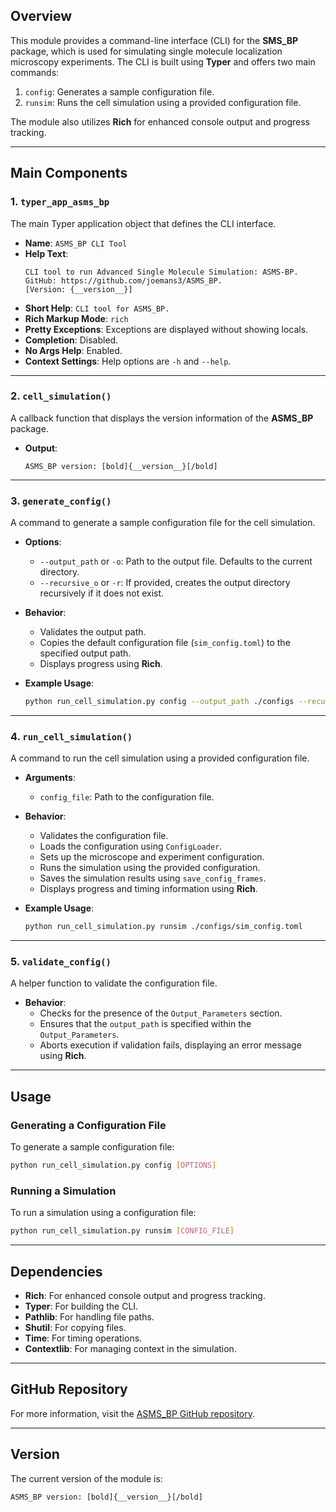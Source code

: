 ## Overview

This module provides a command-line interface (CLI) for the **SMS_BP** package, which is used for simulating single molecule localization microscopy experiments. The CLI is built using **Typer** and offers two main commands:

1. `config`: Generates a sample configuration file.
2. `runsim`: Runs the cell simulation using a provided configuration file.

The module also utilizes **Rich** for enhanced console output and progress tracking.

---

## Main Components

### 1. `typer_app_asms_bp`

The main Typer application object that defines the CLI interface.

- **Name**: `ASMS_BP CLI Tool`
- **Help Text**: 
  ```
  CLI tool to run Advanced Single Molecule Simulation: ASMS-BP. GitHub: https://github.com/joemans3/ASMS_BP.
  [Version: {__version__}]
  ```
- **Short Help**: `CLI tool for ASMS_BP.`
- **Rich Markup Mode**: `rich`
- **Pretty Exceptions**: Exceptions are displayed without showing locals.
- **Completion**: Disabled.
- **No Args Help**: Enabled.
- **Context Settings**: Help options are `-h` and `--help`.

---

### 2. `cell_simulation()`

A callback function that displays the version information of the **ASMS_BP** package.

- **Output**: 
  ```
  ASMS_BP version: [bold]{__version__}[/bold]
  ```

---

### 3. `generate_config()`

A command to generate a sample configuration file for the cell simulation.

- **Options**:
  - `--output_path` or `-o`: Path to the output file. Defaults to the current directory.
  - `--recursive_o` or `-r`: If provided, creates the output directory recursively if it does not exist.

- **Behavior**:
  - Validates the output path.
  - Copies the default configuration file (`sim_config.toml`) to the specified output path.
  - Displays progress using **Rich**.

- **Example Usage**:
  ```bash
  python run_cell_simulation.py config --output_path ./configs --recursive_o
  ```

---

### 4. `run_cell_simulation()`

A command to run the cell simulation using a provided configuration file.

- **Arguments**:
  - `config_file`: Path to the configuration file.

- **Behavior**:
  - Validates the configuration file.
  - Loads the configuration using `ConfigLoader`.
  - Sets up the microscope and experiment configuration.
  - Runs the simulation using the provided configuration.
  - Saves the simulation results using `save_config_frames`.
  - Displays progress and timing information using **Rich**.

- **Example Usage**:
  ```bash
  python run_cell_simulation.py runsim ./configs/sim_config.toml
  ```

---

### 5. `validate_config()`

A helper function to validate the configuration file.

- **Behavior**:
  - Checks for the presence of the `Output_Parameters` section.
  - Ensures that the `output_path` is specified within the `Output_Parameters`.
  - Aborts execution if validation fails, displaying an error message using **Rich**.

---

## Usage

### Generating a Configuration File

To generate a sample configuration file:

```bash
python run_cell_simulation.py config [OPTIONS]
```

### Running a Simulation

To run a simulation using a configuration file:

```bash
python run_cell_simulation.py runsim [CONFIG_FILE]
```

---

## Dependencies

- **Rich**: For enhanced console output and progress tracking.
- **Typer**: For building the CLI.
- **Pathlib**: For handling file paths.
- **Shutil**: For copying files.
- **Time**: For timing operations.
- **Contextlib**: For managing context in the simulation.

---

## GitHub Repository

For more information, visit the [ASMS_BP GitHub repository](https://github.com/joemans3/ASMS_BP).

---

## Version

The current version of the module is:

```
ASMS_BP version: [bold]{__version__}[/bold]
```